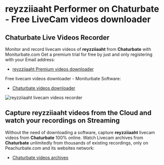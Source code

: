 # reyzziiaaht Performer on Chaturbate - Free LiveCam videos downloader

## Chaturbate Live Videos Recorder

Monitor and record livecam videos of **reyzziiaaht** from **Chaturbate** with Moniturbate.com
Get a premium trial for free by just and only registering with your Email address:
* [reyzziiaaht Premium videos downloader](https://moniturbate.com/request-demo-licence-key.html)

Free livecam videos downloader - Moniturbate Software:
* [Chaturbate videos downloader](https://moniturbate.com/moniturbate-download-software.html)

![reyzziiaaht livecam videos recorder](https://peachurnet.com/templates/moniturbate-software.png)


## Capture reyzziiaaht videos from the Cloud and watch your recordings on Streaming

Without the need of downloading a software, capture **reyzziiaaht** livecam videos from **Chaturbate** 100% online.
Watch Livecam archives from **Chaturbate** unlimitedly from thousands of existing recordings, only on Peachurbate.com and its websites network:
* [Chaturbate videos archives](https://peachurnet.com/)